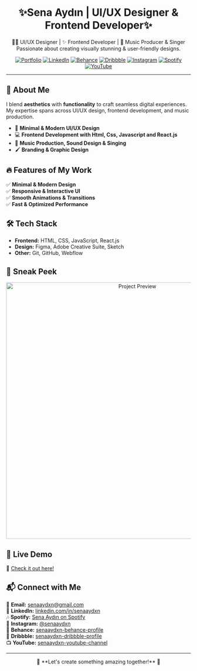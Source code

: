 <h1 align="center">✨Sena Aydın | UI/UX Designer & Frontend Developer✨</h1>

<p align="center">
  👩‍💻 UI/UX Designer | ✨ Frontend Developer | 🎵 Music Producer & Singer   
  <br>
  Passionate about creating visually stunning & user-friendly designs.
</p>

<p align="center">
  <a href="https://senaaydxn.github.io/senaaydxn/"><img src="https://img.shields.io/badge/-Portfolio-%23ff69b4?style=for-the-badge" alt="Portfolio"></a>
  <a href="https://www.linkedin.com/in/senaaydxn"><img src="https://img.shields.io/badge/-LinkedIn-%230077B5?style=for-the-badge&logo=linkedin" alt="LinkedIn"></a>
  <a href="https://www.behance.net/senaaydxn"><img src="https://img.shields.io/badge/-Behance-%231776F2?style=for-the-badge&logo=behance&logoColor=white" alt="Behance"></a>
  <a href="https://dribbble.com/senaaydxn"><img src="https://img.shields.io/badge/-Dribbble-%23EA4C89?style=for-the-badge&logo=dribbble&logoColor=white" alt="Dribbble"></a>
  <a href="https://www.instagram.com/senaaydxn"><img src="https://img.shields.io/badge/-Instagram-%23E4405F?style=for-the-badge&logo=instagram&logoColor=white" alt="Instagram"></a>
  <a href="https://open.spotify.com/intl-tr/artist/36U4VFVV42yOckFluBItoY?si=_GtqvkvPQN6RopsnJKQvoQ"><img src="https://img.shields.io/badge/-Spotify-%231DB954?style=for-the-badge&logo=spotify&logoColor=white" alt="Spotify"></a>
  <a href="https://www.youtube.com/@senaaydxn"><img src="https://img.shields.io/badge/-YouTube-%23FF0000?style=for-the-badge&logo=youtube&logoColor=white" alt="YouTube"></a>
</p>

---

## 🚀 About Me
I blend **aesthetics** with **functionality** to craft seamless digital experiences. My expertise spans across UI/UX design, frontend development, and music production.

- 🎨 **Minimal & Modern UI/UX Design**
- 💻 **Frontend Development with Html, Css, Javascript and React.js**
- 🎵 **Music Production, Sound Design & Singing**
- 🖌️ **Branding & Graphic Design**



## 🔥 Features of My Work
✅ **Minimal & Modern Design**  
✅ **Responsive & Interactive UI**  
✅ **Smooth Animations & Transitions**  
✅ **Fast & Optimized Performance**  



## 🛠️ Tech Stack

- **Frontend:** HTML, CSS, JavaScript, React.js  
- **Design:** Figma, Adobe Creative Suite, Sketch  
- **Other:** Git, GitHub, Webflow  


## 📸 Sneak Peek  
<p align="center">
  <img src="https://senaaydxn.github.io/assets/senaaydin-portfolio-1.JPG" alt="Project Preview" width="700">
</p>



## 🚀 Live Demo  
🔗 [Check it out here!](https://senaaydxn.github.io/senaaydxn/)  



## 📬 Connect with Me  
📧 **Email:** [senaaydxn@gmail.com](mailto:senaaydxn@gmail.com)  
💼 **LinkedIn:** [linkedin.com/in/senaaydxn](https://www.linkedin.com/in/senaaydxn)  
🎶 **Spotify:** [Sena Aydın on Spotify](https://open.spotify.com/intl-tr/artist/36U4VFVV42yOckFluBItoY?si=euJOThsARYy162a6djtspA)  
📸 **Instagram:** [@senaaydxn](https://www.instagram.com/senaaydxn)  
🎨 **Behance:** [senaaydxn-behance-profile](https://www.behance.net/senaaydxn)  
🏀 **Dribbble:** [senaaydxn-dribbble-profile](https://dribbble.com/senaaydxn)  
📺 **YouTube:** [senaaydxn-youtube-channel](https://www.youtube.com/@senaaydxn)

---

<p align="center">
  🌟 **Let's create something amazing together!** 🌟
</p>
